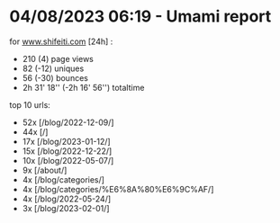 # 04/08/2023 06:19 - Umami report
for www.shifeiti.com [24h] :

 - 210 (4) page views
 - 82 (-12) uniques
 - 56 (-30) bounces
 - 2h 31' 18'' (-2h 16' 56'') totaltime


top 10 urls:
 - 52x [/blog/2022-12-09/]
 - 44x [/]
 - 17x [/blog/2023-01-12/]
 - 15x [/blog/2022-12-22/]
 - 10x [/blog/2022-05-07/]
 - 9x [/about/]
 - 4x [/blog/categories/]
 - 4x [/blog/categories/%E6%8A%80%E6%9C%AF/]
 - 4x [/blog/2022-05-24/]
 - 3x [/blog/2023-02-01/]


